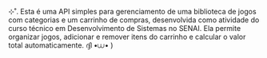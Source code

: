 ⊹˚. Esta é uma API simples para gerenciamento de uma biblioteca de jogos com categorias e um carrinho de compras, desenvolvida como atividade do curso técnico em Desenvolvimento de Sistemas no SENAI. Ela permite organizar jogos, adicionar e remover itens do carrinho e calcular o valor total automaticamente. ദ്ദി •⩊• )
